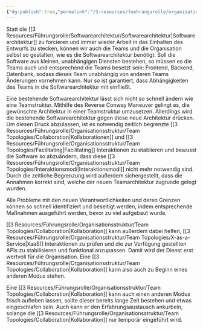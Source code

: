 ```yaml
---
{"dg-publish":true,"permalink":"/3-resources/fuehrungsrolle/organisationsstruktur/team-topologies/reverse-conway-maneuver/","created":"2024-04-28T15:29:07.516+02:00","updated":"2024-04-29T07:29:31.936+02:00"}
---
```



Statt die [[3 Resources/Führungsrolle/Softwarearchitektur/Softwarearchitektur\|Softwarearchitektur]] zu forcieren und immer wieder Arbeit in das Einhalten des Entwurfs zu stecken, können wir auch die Teams und die Organisation selbst so gestalten, wie es die Softwarearchitektur benötigt. Soll die Software aus kleinen, unabhängigen Diensten bestehen, so müssen es die Teams auch und entsprechend die Teams besetzt sein: Frontend, Backend, Datenbank, sodass dieses Team unabhängig von anderen Teams Änderungen vornehmen kann. Nur so ist garantiert, dass Abhängigkeiten des Teams in die Softwarearchitektur mit einfließt.

Eine bestehende Softwarearchitektur lässt sich nicht so schnell ändern wie eine Teamstruktur. Mithilfe des Reverse Conway Maneuver gelingt es, die gewünschte Architektur in einer Teamstruktur umzusetzen. Allerdings wird die bestehende Softwarearchitektur gegen diese neue Architektur drücken. Um diesen Druck abzulassen, ist es notwendig zeitlich begrenzte [[3 Resources/Führungsrolle/Organisationsstruktur/Team Topologies/Collaboration\|Kollaborationen]] und [[3 Resources/Führungsrolle/Organisationsstruktur/Team Topologies/Facilitating\|Facilitating]] Interaktionen zu etablieren und bewusst die Software so abzuändern, dass diese [[3 Resources/Führungsrolle/Organisationsstruktur/Team Topologies/Interaktionsmodi\|Interaktionsmodi]] nicht mehr notwendig sind. Durch die zeitliche Begrenzung wird außerdem sichergestellt, dass die Annahmen korrekt sind, welche der neuen Teamarchitektur zugrunde gelegt wurden.

Alle Probleme mit den neuen Verantwortlichkeiten und deren Grenzen können so schnell identifiziert und beseitigt werden, indem entsprechende Maßnahmen ausgeführt werden, bevor zu viel aufgebaut wurde.

[[3 Resources/Führungsrolle/Organisationsstruktur/Team Topologies/Collaboration\|Kollaboration]] kann außerdem dabei helfen, [[3 Resources/Führungsrolle/Organisationsstruktur/Team Topologies/X-as-a-Service\|XaaS]] Interaktionen zu prüfen und die zur Verfügung gestellten APIs zu stabilisieren und funktional anzupassen. Damit wird der Dienst erst wertvoll für die Organisation. Eine [[3 Resources/Führungsrolle/Organisationsstruktur/Team Topologies/Collaboration\|Kollaboration]] kann also auch zu Beginn eines anderen Modus stehen.

Eine [[3 Resources/Führungsrolle/Organisationsstruktur/Team Topologies/Collaboration\|Kollaboration]] kann auch einen anderen Modus frisch aufleben lassen, sollte dieser bereits lange Zeit bestehen und etwas eingeschlafen sein. Auch kann er den Erfahrungsaustausch ankurbeln, solange die [[3 Resources/Führungsrolle/Organisationsstruktur/Team Topologies/Collaboration\|Kollaboration]] nur temporär eingeführt wird.
